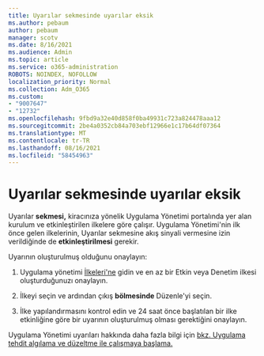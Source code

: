 ```yaml
---
title: Uyarılar sekmesinde uyarılar eksik
ms.author: pebaum
author: pebaum
manager: scotv
ms.date: 8/16/2021
ms.audience: Admin
ms.topic: article
ms.service: o365-administration
ROBOTS: NOINDEX, NOFOLLOW
localization_priority: Normal
ms.collection: Adm_O365
ms.custom:
- "9007647"
- "12732"
ms.openlocfilehash: 9fbd9a32e40d858f0ba49931c723a824478aaa12
ms.sourcegitcommit: 2be4a0352cb84a703ebf12966e1c17b64df07364
ms.translationtype: MT
ms.contentlocale: tr-TR
ms.lasthandoff: 08/16/2021
ms.locfileid: "58454963"
---
```

# <a name="alerts-missing-from-alerts-tab"></a>Uyarılar sekmesinde uyarılar eksik

Uyarılar **sekmesi,** kiracınıza yönelik Uygulama Yönetimi portalında yer alan kurulum ve etkinleştirilen ilkelere göre çalışır. Uygulama Yönetimi'nin ilk önce gelen ilkelerinin, Uyarılar sekmesine akış sinyali vermesine izin verildiğinde de **etkinleştirilmesi** gerekir. 

Uyarının oluşturulmuş olduğunu onaylayın:

1. Uygulama yönetimi [İlkeleri'ne](https://compliance.microsoft.com/m365appprotection?viewid=policies) gidin ve en az bir Etkin veya Denetim ilkesi oluşturduğunuzı onaylayın.

1. İlkeyi seçin ve ardından çıkış **bölmesinde** Düzenle'yi seçin. 

1. İlke yapılandırmasını kontrol edin ve 24 saat önce başlatılan bir ilke etkinliğine göre bir uyarının oluşturulmuş olması gerektiğini onaylayın.

Uygulama Yönetimi uyarıları hakkında daha fazla bilgi için [bkz. Uygulama tehdit algılama ve düzeltme ile çalışmaya başlama.](https://docs.microsoft.com/microsoft-365/compliance/app-governance-detect-remediate-get-started)